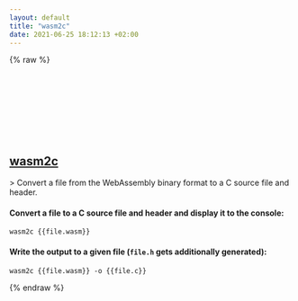```yaml
---
layout: default
title: "wasm2c"
date: 2021-06-25 18:12:13 +02:00
---
```

{% raw %}
<h2 id="wasm2c">
  <a href="/en/common/wasm2c.html">wasm2c</a> <a href="#wasm2c"><svg class="icon">
    <use href="/assets/images/unicode_sprite.svg#link" />
  </svg></a>
</h2>
> Convert a file from the WebAssembly binary format to a C source file and header.

#### Convert a file to a C source file and header and display it to the console:
```shell
wasm2c {{file.wasm}}
```
#### Write the output to a given file (`file.h` gets additionally generated):
```shell
wasm2c {{file.wasm}} -o {{file.c}}
```
{% endraw %}